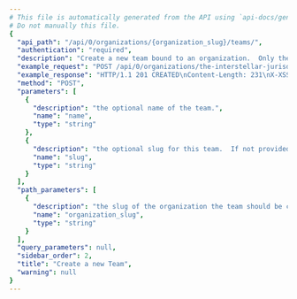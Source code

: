 ```yaml
---
# This file is automatically generated from the API using `api-docs/generate.py`
# Do not manually this file.
{
  "api_path": "/api/0/organizations/{organization_slug}/teams/", 
  "authentication": "required", 
  "description": "Create a new team bound to an organization.  Only the name of the\nteam is needed to create it, the slug can be auto generated.", 
  "example_request": "POST /api/0/organizations/the-interstellar-jurisdiction/teams/ HTTP/1.1\nHost: sentry.io\nAuthorization: Bearer {base64-encoded-key-here}\nContent-Type: application/json\n\n{\n  \"name\": \"Ancient Gabelers\"\n}", 
  "example_response": "HTTP/1.1 201 CREATED\nContent-Length: 231\nX-XSS-Protection: 1; mode=block\nContent-Language: en\nX-Content-Type-Options: nosniff\nVary: Accept-Language, Cookie\nAllow: GET, POST, HEAD, OPTIONS\nX-Frame-Options: deny\nContent-Type: application/json\n\n{\n  \"avatar\": {\n    \"avatarType\": \"letter_avatar\", \n    \"avatarUuid\": null\n  }, \n  \"dateCreated\": \"2018-09-19T21:07:06.285Z\", \n  \"hasAccess\": true, \n  \"id\": \"3\", \n  \"isMember\": false, \n  \"isPending\": false, \n  \"name\": \"Ancient Gabelers\", \n  \"slug\": \"ancient-gabelers\"\n}", 
  "method": "POST", 
  "parameters": [
    {
      "description": "the optional name of the team.", 
      "name": "name", 
      "type": "string"
    }, 
    {
      "description": "the optional slug for this team.  If not provided it will be auto generated from the name.", 
      "name": "slug", 
      "type": "string"
    }
  ], 
  "path_parameters": [
    {
      "description": "the slug of the organization the team should be created for.", 
      "name": "organization_slug", 
      "type": "string"
    }
  ], 
  "query_parameters": null, 
  "sidebar_order": 2, 
  "title": "Create a new Team", 
  "warning": null
}
---
```

